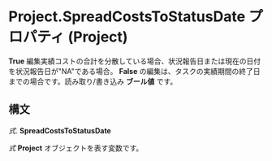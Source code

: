 
# Project.SpreadCostsToStatusDate プロパティ (Project)

 **True** 編集実績コストの合計を分散している場合、状況報告日または現在の日付を状況報告日が"NA"である場合。 **False** の編集は、タスクの実績期間の終了日までの場合です。読み取り/書き込み **ブール値** です。


## 構文

 _式_. **SpreadCostsToStatusDate**

 _式_ **Project** オブジェクトを表す変数です。

